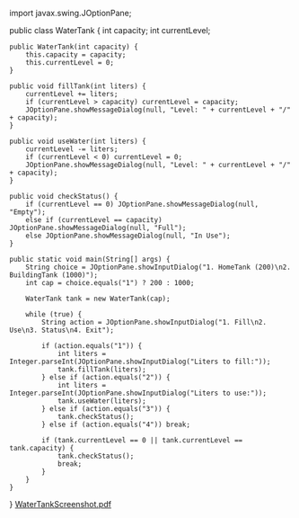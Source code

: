 import javax.swing.JOptionPane;

public class WaterTank {
    int capacity;
    int currentLevel;

    public WaterTank(int capacity) {
        this.capacity = capacity;
        this.currentLevel = 0;
    }

    public void fillTank(int liters) {
        currentLevel += liters;
        if (currentLevel > capacity) currentLevel = capacity;
        JOptionPane.showMessageDialog(null, "Level: " + currentLevel + "/" + capacity);
    }

    public void useWater(int liters) {
        currentLevel -= liters;
        if (currentLevel < 0) currentLevel = 0;
        JOptionPane.showMessageDialog(null, "Level: " + currentLevel + "/" + capacity);
    }

    public void checkStatus() {
        if (currentLevel == 0) JOptionPane.showMessageDialog(null, "Empty");
        else if (currentLevel == capacity) JOptionPane.showMessageDialog(null, "Full");
        else JOptionPane.showMessageDialog(null, "In Use");
    }

    public static void main(String[] args) {
        String choice = JOptionPane.showInputDialog("1. HomeTank (200)\n2. BuildingTank (1000)");
        int cap = choice.equals("1") ? 200 : 1000;

        WaterTank tank = new WaterTank(cap);

        while (true) {
            String action = JOptionPane.showInputDialog("1. Fill\n2. Use\n3. Status\n4. Exit");

            if (action.equals("1")) {
                int liters = Integer.parseInt(JOptionPane.showInputDialog("Liters to fill:"));
                tank.fillTank(liters);
            } else if (action.equals("2")) {
                int liters = Integer.parseInt(JOptionPane.showInputDialog("Liters to use:"));
                tank.useWater(liters);
            } else if (action.equals("3")) {
                tank.checkStatus();
            } else if (action.equals("4")) break;

            if (tank.currentLevel == 0 || tank.currentLevel == tank.capacity) {
                tank.checkStatus();
                break;
            }
        }
    }
}
[WaterTankScreenshot.pdf](https://github.com/user-attachments/files/22008241/WaterTankScreenshot.pdf)

